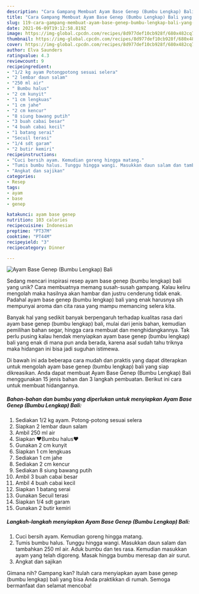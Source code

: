 ```yaml
---
description: "Cara Gampang Membuat Ayam Base Genep (Bumbu Lengkap) Bali yang Bisa Manjain Lidah"
title: "Cara Gampang Membuat Ayam Base Genep (Bumbu Lengkap) Bali yang Bisa Manjain Lidah"
slug: 119-cara-gampang-membuat-ayam-base-genep-bumbu-lengkap-bali-yang-bisa-manjain-lidah
date: 2021-06-09T19:12:58.819Z
image: https://img-global.cpcdn.com/recipes/8d977def10cb928f/680x482cq70/ayam-base-genep-bumbu-lengkap-bali-foto-resep-utama.jpg
thumbnail: https://img-global.cpcdn.com/recipes/8d977def10cb928f/680x482cq70/ayam-base-genep-bumbu-lengkap-bali-foto-resep-utama.jpg
cover: https://img-global.cpcdn.com/recipes/8d977def10cb928f/680x482cq70/ayam-base-genep-bumbu-lengkap-bali-foto-resep-utama.jpg
author: Elva Saunders
ratingvalue: 4.3
reviewcount: 9
recipeingredient:
- "1/2 kg ayam Potongpotong sesuai selera"
- "2 lembar daun salam"
- "250 ml air"
- " Bumbu halus"
- "2 cm kunyit"
- "1 cm lengkuas"
- "1 cm jahe"
- "2 cm kencur"
- "8 siung bawang putih"
- "3 buah cabai besar"
- "4 buah cabai kecil"
- "1 batang serai"
- "Secuil terasi"
- "1/4 sdt garam"
- "2 butir kemiri"
recipeinstructions:
- "Cuci bersih ayam. Kemudian goreng hingga matang."
- "Tumis bumbu halus. Tunggu hingga wangi. Masukkan daun salam dan tambahkan 250 ml air. Aduk bumbu dan tes rasa. Kemudian masukkan ayam yang telah digoreng. Masak hingga bumbu meresap dan air surut."
- "Angkat dan sajikan"
categories:
- Resep
tags:
- ayam
- base
- genep

katakunci: ayam base genep 
nutrition: 103 calories
recipecuisine: Indonesian
preptime: "PT37M"
cooktime: "PT44M"
recipeyield: "3"
recipecategory: Dinner

---
```



![Ayam Base Genep (Bumbu Lengkap) Bali](https://img-global.cpcdn.com/recipes/8d977def10cb928f/680x482cq70/ayam-base-genep-bumbu-lengkap-bali-foto-resep-utama.jpg)

Sedang mencari inspirasi resep ayam base genep (bumbu lengkap) bali yang unik? Cara membuatnya memang susah-susah gampang. Kalau keliru mengolah maka hasilnya akan hambar dan justru cenderung tidak enak. Padahal ayam base genep (bumbu lengkap) bali yang enak harusnya sih mempunyai aroma dan cita rasa yang mampu memancing selera kita.

Banyak hal yang sedikit banyak berpengaruh terhadap kualitas rasa dari ayam base genep (bumbu lengkap) bali, mulai dari jenis bahan, kemudian pemilihan bahan segar, hingga cara membuat dan menghidangkannya. Tak perlu pusing kalau hendak menyiapkan ayam base genep (bumbu lengkap) bali yang enak di mana pun anda berada, karena asal sudah tahu triknya maka hidangan ini bisa jadi suguhan istimewa.




Di bawah ini ada beberapa cara mudah dan praktis yang dapat diterapkan untuk mengolah ayam base genep (bumbu lengkap) bali yang siap dikreasikan. Anda dapat membuat Ayam Base Genep (Bumbu Lengkap) Bali menggunakan 15 jenis bahan dan 3 langkah pembuatan. Berikut ini cara untuk membuat hidangannya.

<!--inarticleads1-->

##### Bahan-bahan dan bumbu yang diperlukan untuk menyiapkan Ayam Base Genep (Bumbu Lengkap) Bali:

1. Sediakan 1/2 kg ayam. Potong-potong sesuai selera
1. Siapkan 2 lembar daun salam
1. Ambil 250 ml air
1. Siapkan  ❤Bumbu halus❤
1. Gunakan 2 cm kunyit
1. Siapkan 1 cm lengkuas
1. Sediakan 1 cm jahe
1. Sediakan 2 cm kencur
1. Sediakan 8 siung bawang putih
1. Ambil 3 buah cabai besar
1. Ambil 4 buah cabai kecil
1. Siapkan 1 batang serai
1. Gunakan Secuil terasi
1. Siapkan 1/4 sdt garam
1. Gunakan 2 butir kemiri




<!--inarticleads2-->

##### Langkah-langkah menyiapkan Ayam Base Genep (Bumbu Lengkap) Bali:

1. Cuci bersih ayam. Kemudian goreng hingga matang.
1. Tumis bumbu halus. Tunggu hingga wangi. Masukkan daun salam dan tambahkan 250 ml air. Aduk bumbu dan tes rasa. Kemudian masukkan ayam yang telah digoreng. Masak hingga bumbu meresap dan air surut.
1. Angkat dan sajikan




Gimana nih? Gampang kan? Itulah cara menyiapkan ayam base genep (bumbu lengkap) bali yang bisa Anda praktikkan di rumah. Semoga bermanfaat dan selamat mencoba!
